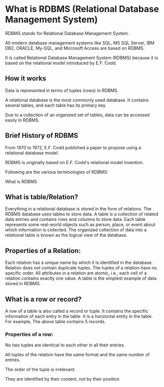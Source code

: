 # What is RDBMS (Relational Database Management System)

RDBMS stands for Relational Database Management System.

All modern database management systems like SQL, MS SQL Server, IBM DB2, ORACLE, My-SQL, and Microsoft Access are based on RDBMS.

It is called Relational Database Management System (RDBMS) because it is based on the relational model introduced by E.F. Codd.

## How it works
Data is represented in terms of tuples (rows) in RDBMS.

A relational database is the most commonly used database. It contains several tables, and each table has its primary key.

Due to a collection of an organized set of tables, data can be accessed easily in RDBMS.

## Brief History of RDBMS
From 1970 to 1972, E.F. Codd published a paper to propose using a relational database model.

RDBMS is originally based on E.F. Codd's relational model invention.

Following are the various terminologies of RDBMS:

What is RDBMS

## What is table/Relation?
Everything in a relational database is stored in the form of relations. The RDBMS database uses tables to store data. A table is a collection of related data entries and contains rows and columns to store data. Each table represents some real-world objects such as person, place, or event about which information is collected. The organized collection of data into a relational table is known as the logical view of the database.

## Properties of a Relation:

Each relation has a unique name by which it is identified in the database.
Relation does not contain duplicate tuples.
The tuples of a relation have no specific order.
All attributes in a relation are atomic, i.e., each cell of a relation contains exactly one value.
A table is the simplest example of data stored in RDBMS.


## What is a row or record?
A row of a table is also called a record or tuple. It contains the specific information of each entry in the table. It is a horizontal entity in the table. For example, The above table contains 5 records.

### Properties of a row:

No two tuples are identical to each other in all their entries.

All tuples of the relation have the same format and the same number of entries.

The order of the tuple is irrelevant. 

They are identified by their content, not by their position.
